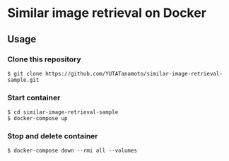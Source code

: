 # Similar image retrieval on Docker  
## Usage  
### Clone this repository  
```
$ git clone https://github.com/YUTATanamoto/similar-image-retrieval-sample.git  
```
### Start container
```
$ cd similar-image-retrieval-sample  
$ docker-compose up
```
### Stop and delete container
```
$ docker-compose down --rmi all --volumes
```
